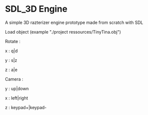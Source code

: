 SDL_3D Engine
=============
A simple 3D razterizer engine prototype made from scratch with SDL

Load object (example "./project ressources/TinyTina.obj")

Rotate :

x : q|d

y : s|z

z : a|e

Camera : 

y : up|down

x : left|right

z : keypad+|keypad-

